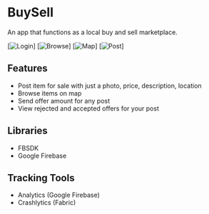 # BuySell

An app that functions as a local buy and sell marketplace.

[![Login](https://github.com/tigclaw/BuySell/tree/master/Screenshots/Screenshot0.jpg?raw=true)] [![Browse](https://github.com/tigclaw/BuySell/tree/master/Screenshots/Screenshot1.jpg?raw=true)]
[![Map](https://github.com/tigclaw/BuySell/tree/master/Screenshots/Screenshot2.jpg?raw=true)] [![Post](https://github.com/tigclaw/BuySell/tree/master/Screenshots/Screenshot3.jpg?raw=true)]


## Features
* Post item for sale with just a photo, price, description, location
* Browse items on map
* Send offer amount for any post
* View rejected and accepted offers for your post

## Libraries
* FBSDK
* Google Firebase

## Tracking Tools
* Analytics (Google Firebase)
* Crashlytics (Fabric)
